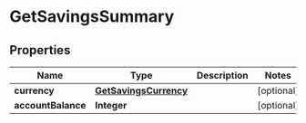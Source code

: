 # GetSavingsSummary

## Properties
Name | Type | Description | Notes
------------ | ------------- | ------------- | -------------
**currency** | [**GetSavingsCurrency**](GetSavingsCurrency.md) |  |  [optional]
**accountBalance** | **Integer** |  |  [optional]
